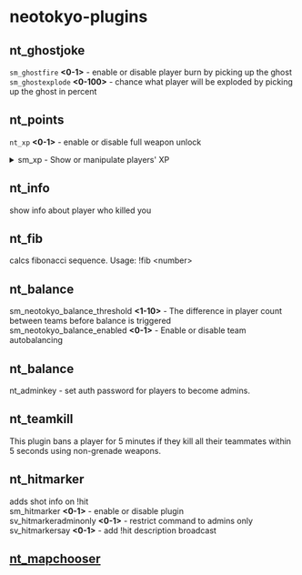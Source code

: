 # neotokyo-plugins
## nt_ghostjoke
`sm_ghostfire` **<0-1>** - enable or disable player burn by picking up the ghost  
`sm_ghostexplode` **<0-100>** - chance what player will be exploded by picking up the ghost in percent
## nt_points
`nt_xp` **<0-1>** - enable or disable full weapon unlock  
<details>
  <summary>sm_xp - Show or manipulate players' XP</summary>
  
   `sm_xp` - Show XP for all players.  
   `sm_xp` **<player>** - Show XP for a specific player.  
   `sm_xp` **<player> <value>** - Set XP for a player.  
   `sm_xp` **<player> <+/-><value>** - Add or subtract XP from a player.  
   `sm_xp` * **<+/-><value>** - Adjust XP for all players.  
   `sm_xp` **<jinrai/nsf> <value>** - Set or adjust XP for a team.  

</details>

## nt_info
show info about player who killed you

## nt_fib
calcs fibonacci sequence. Usage: !fib <numbеr>

## nt_balance
sm_neotokyo_balance_threshold **<1-10>** - The difference in player count between teams before balance is triggered  
sm_neotokyo_balance_enabled **<0-1>** - Enable or disable team autobalancing

## nt_balance
nt_adminkey **<key>** - set auth password for players to become admins.

## nt_teamkill
This plugin bans a player for 5 minutes if they kill all their teammates within 5 seconds using non-grenade weapons.
## nt_hitmarker
adds shot info on !hit  
sm_hitmarker **<0-1>** - enable or disable plugin   
sv_hitmarkeradminonly **<0-1>** - restrict command to admins only  
sv_hitmarkersay **<0-1>** - add !hit description broadcast

## [nt_mapchooser](https://github.com/bauxiteDYS/SM-NT-MapChooser)